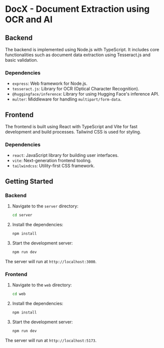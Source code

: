 # DocX - Document Extraction using OCR and AI

## Backend

The backend is implemented using Node.js with TypeScript. It includes core functionalities such as document data extraction using Tesseract.js and basic validation.

### Dependencies

- `express`: Web framework for Node.js.
- `tesseract.js`: Library for OCR (Optical Character Recognition).
- `@huggingface/inference`: Library for using Hugging Face's inference API.
- `multer`: Middleware for handling `multipart/form-data`.

## Frontend

The frontend is built using React with TypeScript and Vite for fast development and build processes. Tailwind CSS is used for styling.

### Dependencies

- `react`: JavaScript library for building user interfaces.
- `vite`: Next-generation frontend tooling.
- `tailwindcss`: Utility-first CSS framework.

## Getting Started

### Backend

1. Navigate to the `server` directory:
   ```sh
   cd server
   ```
2. Install the dependencies:
   ```sh
   npm install
   ```
3. Start the development server:
   ```sh
   npm run dev
   ```

The server will run at `http://localhost:3000`.

### Frontend

1. Navigate to the `web` directory:
   ```sh
   cd web
   ```
2. Install the dependencies:
   ```sh
   npm install
   ```
3. Start the development server:
   ```sh
   npm run dev
   ```

The server will run at `http://localhost:5173`.
